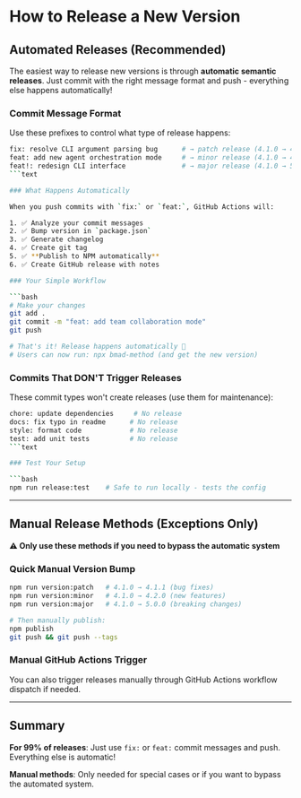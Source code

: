 # How to Release a New Version

## Automated Releases (Recommended)

The easiest way to release new versions is through **automatic semantic releases**. Just commit with the right message format and push - everything else happens automatically!

### Commit Message Format

Use these prefixes to control what type of release happens:

```bash
fix: resolve CLI argument parsing bug      # → patch release (4.1.0 → 4.1.1)
feat: add new agent orchestration mode     # → minor release (4.1.0 → 4.2.0)
feat!: redesign CLI interface              # → major release (4.1.0 → 5.0.0)
```text

### What Happens Automatically

When you push commits with `fix:` or `feat:`, GitHub Actions will:

1. ✅ Analyze your commit messages
2. ✅ Bump version in `package.json`
3. ✅ Generate changelog
4. ✅ Create git tag
5. ✅ **Publish to NPM automatically**
6. ✅ Create GitHub release with notes

### Your Simple Workflow

```bash
# Make your changes
git add .
git commit -m "feat: add team collaboration mode"
git push

# That's it! Release happens automatically 🎉
# Users can now run: npx bmad-method (and get the new version)
```

### Commits That DON'T Trigger Releases

These commit types won't create releases (use them for maintenance):

```bash
chore: update dependencies     # No release
docs: fix typo in readme      # No release
style: format code            # No release
test: add unit tests          # No release
```text

### Test Your Setup

```bash
npm run release:test    # Safe to run locally - tests the config
```

---

## Manual Release Methods (Exceptions Only)

**⚠️ Only use these methods if you need to bypass the automatic system**

### Quick Manual Version Bump

```bash
npm run version:patch   # 4.1.0 → 4.1.1 (bug fixes)
npm run version:minor   # 4.1.0 → 4.2.0 (new features)
npm run version:major   # 4.1.0 → 5.0.0 (breaking changes)

# Then manually publish:
npm publish
git push && git push --tags
```

### Manual GitHub Actions Trigger

You can also trigger releases manually through GitHub Actions workflow dispatch if needed.

---

## Summary

**For 99% of releases**: Just use `fix:` or `feat:` commit messages and push. Everything else is automatic!

**Manual methods**: Only needed for special cases or if you want to bypass the automated system.
